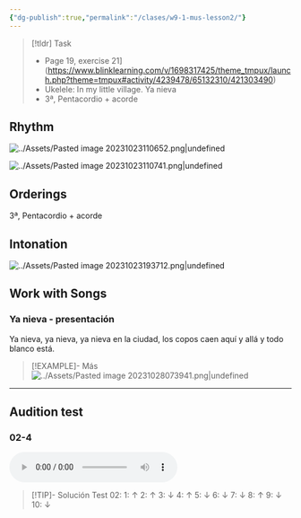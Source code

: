 ```yaml
---
{"dg-publish":true,"permalink":"/clases/w9-1-mus-lesson2/"}
---
```


<div class=slide>

> [!tldr] Task
> - Page 19, exercise 21](https://www.blinklearning.com/v/1698317425/theme_tmpux/launch.php?theme=tmpux#activity/4239478/65132310/421303490)
> - Ukelele: In my little village. Ya nieva
> - 3ª, Pentacordio + acorde

</div>
<div class=slide>

## Rhythm

![../Assets/Pasted image 20231023110652.png|undefined](/img/user/Assets/Pasted%20image%2020231023110652.png) 

</div>
<div class=slide>

![../Assets/Pasted image 20231023110741.png|undefined](/img/user/Assets/Pasted%20image%2020231023110741.png)

</div>
<div class=slide>

## Orderings

3ª, Pentacordio + acorde

</div>
<div class=slide>

## Intonation

 ![../Assets/Pasted image 20231023193712.png|undefined](/img/user/Assets/Pasted%20image%2020231023193712.png)

</div>
<div class=slide>

## Work with Songs

### Ya nieva - presentación

Ya nieva, ya nieva, ya nieva en la ciudad,
los copos caen aquí y allá y todo blanco está.

>[!EXAMPLE]- Más
>![../Assets/Pasted image 20231028073941.png|undefined](/img/user/Assets/Pasted%20image%2020231028073941.png)

---

## Audition test

### 02-4

<audio src="https://docs.google.com/uc?export=download&id=1KQrbNxpI0SJ6B_Iias-xvp4DX2OPy-N-" controls></audio>

> [!TIP]- Solución
>Test 02: 1: ↑   2: ↑    3: ↓    4: ↑    5: ↓    6: ↓    7: ↓    8: ↑    9: ↓    10: ↓

</div>
